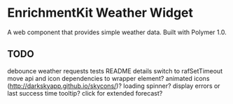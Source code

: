 # EnrichmentKit Weather Widget

A web component that provides simple weather data. Built with Polymer 1.0.

## TODO

debounce weather requests
tests
README details
switch to rafSetTimeout
move api and icon dependencies to wrapper element?
animated icons (http://darkskyapp.github.io/skycons/)?
loading spinner?
display errors or last success time tooltip?
click for extended forecast?
